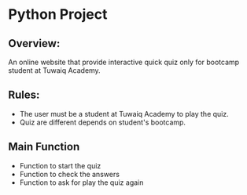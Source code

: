 # Python Project
## Overview:
An online website that provide interactive quick quiz only for bootcamp student at Tuwaiq Academy. 

## Rules: 
- The user must be a student at Tuwaiq Academy to play the quiz.
- Quiz are different depends on student's bootcamp.



## Main Function
- Function to start the quiz
- Function to check the answers
- Function to ask for play the quiz again 
